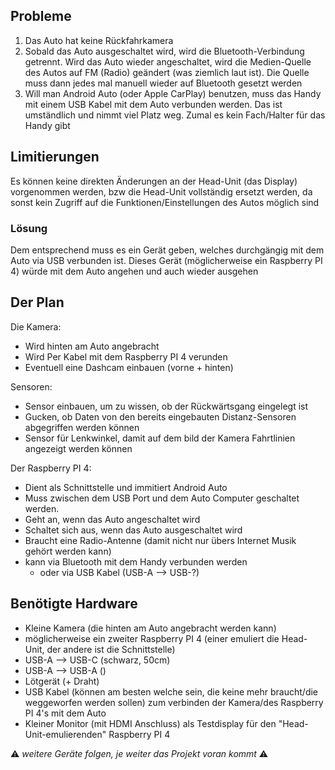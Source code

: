 ## Probleme

1. Das Auto hat keine Rückfahrkamera
2. Sobald das Auto ausgeschaltet wird, wird die Bluetooth-Verbindung getrennt. Wird das Auto wieder angeschaltet, wird die Medien-Quelle des Autos auf FM (Radio) geändert (was ziemlich laut ist). Die Quelle muss dann jedes mal manuell wieder auf Bluetooth gesetzt werden
3. Will man Android Auto (oder Apple CarPlay) benutzen, muss das Handy mit einem USB Kabel mit dem Auto verbunden werden. Das ist umständlich und nimmt viel Platz weg. Zumal es kein Fach/Halter für das Handy gibt


## Limitierungen

Es können keine direkten Änderungen an der Head-Unit (das Display) vorgenommen werden, bzw die Head-Unit vollständig ersetzt werden, da sonst kein Zugriff auf die Funktionen/Einstellungen des Autos möglich sind

### Lösung

Dem entsprechend muss es ein Gerät geben, welches durchgängig mit dem Auto via USB verbunden ist.
Dieses Gerät (möglicherweise ein Raspberry PI 4) würde mit dem Auto angehen und auch wieder ausgehen

## Der Plan

Die Kamera:
- Wird hinten am Auto angebracht
- Wird Per Kabel mit dem Raspberry PI 4 verunden
- Eventuell eine Dashcam einbauen (vorne + hinten)

Sensoren:
- Sensor einbauen, um zu wissen, ob der Rückwärtsgang eingelegt ist
- Gucken, ob Daten von den bereits eingebauten Distanz-Sensoren abgegriffen werden können
- Sensor für Lenkwinkel, damit auf dem bild der Kamera Fahrtlinien angezeigt werden können

Der Raspberry PI 4:
- Dient als Schnittstelle und immitiert Android Auto
- Muss zwischen dem USB Port und dem Auto Computer geschaltet werden.
- Geht an, wenn das Auto angeschaltet wird
- Schaltet sich aus, wenn das Auto ausgeschaltet wird
- Braucht eine Radio-Antenne (damit nicht nur übers Internet Musik gehört werden kann)
- kann via Bluetooth mit dem Handy verbunden werden
  - oder via USB Kabel (USB-A --> USB-?)

## Benötigte Hardware

- Kleine Kamera (die hinten am Auto angebracht werden kann)
- möglicherweise ein zweiter Raspberry PI 4 (einer emuliert die Head-Unit, der andere ist die Schnittstelle)
- USB-A --> USB-C (schwarz, 50cm)
- USB-A --> USB-A ()
- Lötgerät (+ Draht)
- USB Kabel (können am besten welche sein, die keine mehr braucht/die weggeworfen werden sollen) zum verbinden der Kamera/des Raspberry PI 4's mit dem Auto
- Kleiner Monitor (mit HDMI Anschluss) als Testdisplay für den "Head-Unit-emulierenden" Raspberry PI 4

⚠️ *weitere Geräte folgen, je weiter das Projekt voran kommt* ⚠️
